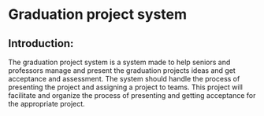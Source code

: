 # Graduation project system
## Introduction:
The graduation project system is a system made to help seniors and professors 
manage and present the graduation projects ideas and get acceptance and 
assessment. The system should handle the process of presenting the project and 
assigning a project to teams.
This project will facilitate and organize the process of presenting and getting 
acceptance for the appropriate project.
